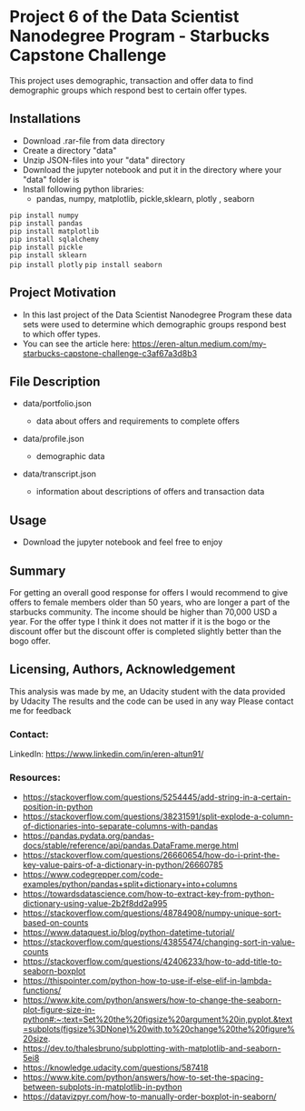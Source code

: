 # Project 6 of the Data Scientist Nanodegree Program - Starbucks Capstone Challenge
This project uses demographic, transaction and offer data to find demographic groups which respond best to certain offer types.

## Installations
- Download .rar-file from data directory
- Create a directory "data"
- Unzip JSON-files into your "data" directory
- Download the jupyter notebook and put it in the directory where your "data" folder is 
- Install following python libraries:  
    - pandas, numpy, matplotlib, pickle,sklearn, plotly , seaborn
  
`pip install numpy`  
`pip install pandas`  
`pip install matplotlib`  
`pip install sqlalchemy`  
`pip install pickle`  
`pip install sklearn`  
`pip install plotly`
`pip install seaborn`

## Project Motivation
- In this last project of the Data Scientist Nanodegree Program these data sets were used to determine which demographic groups respond best to which offer types.
- You can see the article here: https://eren-altun.medium.com/my-starbucks-capstone-challenge-c3af67a3d8b3

## File Description  
- data/portfolio.json  
  - data about offers and requirements to complete offers  

- data/profile.json  
  - demographic data

- data/transcript.json  
  - information about descriptions of offers and transaction data 

## Usage
- Download the jupyter notebook and feel free to enjoy

## Summary
For getting an overall good response for offers I would recommend to give offers to female members older than 50 years, who are longer a part of the starbucks community. The income should be higher than 70,000 USD a year. For the offer type I think it does not matter if it is the bogo or the discount offer but the discount offer is completed slightly better than the bogo offer.

## Licensing, Authors, Acknowledgement
This analysis was made by me, an Udacity student with the data provided by Udacity
The results and the code can be used in any way
Please contact me for feedback

### Contact:
LinkedIn: https://www.linkedin.com/in/eren-altun91/

### Resources:
- https://stackoverflow.com/questions/5254445/add-string-in-a-certain-position-in-python  
- https://stackoverflow.com/questions/38231591/split-explode-a-column-of-dictionaries-into-separate-columns-with-pandas  
- https://pandas.pydata.org/pandas-docs/stable/reference/api/pandas.DataFrame.merge.html  
- https://stackoverflow.com/questions/26660654/how-do-i-print-the-key-value-pairs-of-a-dictionary-in-python/26660785  
- https://www.codegrepper.com/code-examples/python/pandas+split+dictionary+into+columns  
- https://towardsdatascience.com/how-to-extract-key-from-python-dictionary-using-value-2b2f8dd2a995  
- https://stackoverflow.com/questions/48784908/numpy-unique-sort-based-on-counts  
- https://www.dataquest.io/blog/python-datetime-tutorial/  
- https://stackoverflow.com/questions/43855474/changing-sort-in-value-counts  
- https://stackoverflow.com/questions/42406233/how-to-add-title-to-seaborn-boxplot  
- https://thispointer.com/python-how-to-use-if-else-elif-in-lambda-functions/  
-  https://www.kite.com/python/answers/how-to-change-the-seaborn-plot-figure-size-in-python#:~:text=Set%20the%20figsize%20argument%20in,pyplot.&text=subplots(figsize%3DNone)%20with,to%20change%20the%20figure%20size.
- https://dev.to/thalesbruno/subplotting-with-matplotlib-and-seaborn-5ei8  
- https://knowledge.udacity.com/questions/587418  
- https://www.kite.com/python/answers/how-to-set-the-spacing-between-subplots-in-matplotlib-in-python  
- https://datavizpyr.com/how-to-manually-order-boxplot-in-seaborn/
